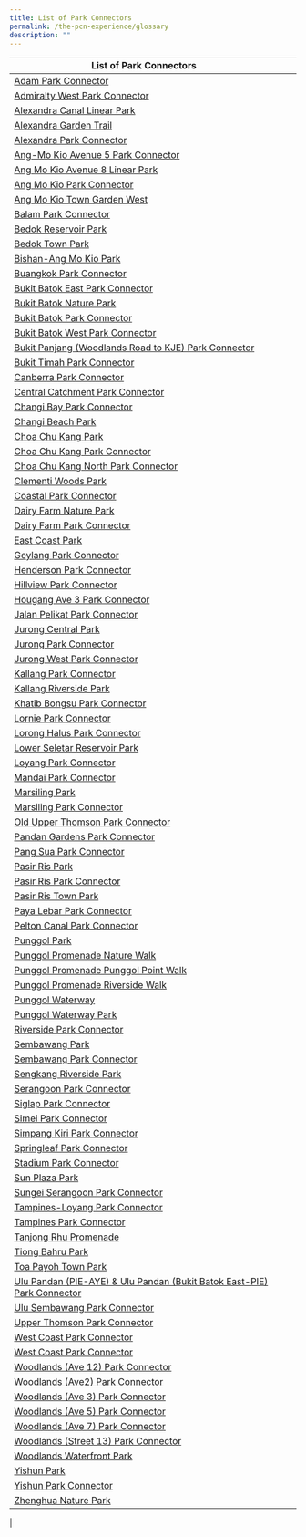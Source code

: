 ```yaml
---
title: List of Park Connectors
permalink: /the-pcn-experience/glossary
description: ""
---
```



| **List of Park Connectors** |  |  |
| -------- | -------- | -------- |
| [Adam Park Connector](https://www.nparks.gov.sg/gardens-parks-and-nature/park-connector-network/adam-pc)     |  | |
| [Admiralty West Park Connector](https://www.nparks.gov.sg/gardens-parks-and-nature/park-connector-network/admiralty-west-pc)     |  | |
| [Alexandra Canal Linear Park](https://www.nparks.gov.sg/gardens-parks-and-nature/park-connector-network/alexandra-canal-linear-park)     |  | |
| [Alexandra Garden Trail](https://www.nparks.gov.sg/gardens-parks-and-nature/park-connector-network/alexandra-garden-trail)     |  | |
| [Alexandra Park Connector](https://www.nparks.gov.sg/gardens-parks-and-nature/park-connector-network/alexandra-pc)     |  | |
| [Ang-Mo Kio Avenue 5 Park Connector](https://www.nparks.gov.sg/gardens-parks-and-nature/park-connector-network/ang-mo-kio-ave-5-pc)     |  | |
| [Ang Mo Kio Avenue 8 Linear Park](https://www.nparks.gov.sg/gardens-parks-and-nature/park-connector-network/ang-mo-kio-avenue-8-linear-park)     |  | |
| [Ang Mo Kio Park Connector](https://www.nparks.gov.sg/gardens-parks-and-nature/park-connector-network/ang-mo-kio-pc)     |  | |
| [Ang Mo Kio Town Garden West](https://www.nparks.gov.sg/gardens-parks-and-nature/parks-and-nature-reserves/ang-mo-kio-town-garden-west)     |  | |
| [Balam Park Connector](https://www.nparks.gov.sg/gardens-parks-and-nature/park-connector-network/balam-pc)     |  | |
| [Bedok Reservoir Park](https://www.nparks.gov.sg/gardens-parks-and-nature/parks-and-nature-reserves/bedok-reservoir-park)     |  | |
| [Bedok Town Park](https://www.nparks.gov.sg/gardens-parks-and-nature/parks-and-nature-reserves/bedok-town-park)     |  | |
| [Bishan-Ang Mo Kio Park](https://www.nparks.gov.sg/gardens-parks-and-nature/parks-and-nature-reserves/bishan---ang-mo-kio-park)     |  | |
| [Buangkok Park Connector](https://www.nparks.gov.sg/gardens-parks-and-nature/park-connector-network/buangkok-pc)     |  | |
| [Bukit Batok East Park Connector](https://www.nparks.gov.sg/gardens-parks-and-nature/park-connector-network/bukit-batok-east-pc)     |  | |
| [Bukit Batok Nature Park](https://www.nparks.gov.sg/gardens-parks-and-nature/parks-and-nature-reserves/bukit-batok-nature-park)     |  | |
| [Bukit Batok Park Connector](https://www.nparks.gov.sg/gardens-parks-and-nature/park-connector-network/bukit-batok-pc)     |  | |
| [Bukit Batok West Park Connector](https://www.nparks.gov.sg/gardens-parks-and-nature/park-connector-network/bukit-batok-west-pc)     |  | |
| [Bukit Panjang (Woodlands Road to KJE) Park Connector](https://www.nparks.gov.sg/gardens-parks-and-nature/park-connector-network/bukit-panjang-woodlands-road-to-kje-pc)     |  | |
| [Bukit Timah Park Connector](https://www.nparks.gov.sg/gardens-parks-and-nature/park-connector-network/bukit-timah-pc)     |  | |
| [Canberra Park Connector](https://www.nparks.gov.sg/gardens-parks-and-nature/park-connector-network/canberra-pc)     |  | |
| [Central Catchment Park Connector](https://www.nparks.gov.sg/gardens-parks-and-nature/park-connector-network/central-catchment-pc)     |  | |
| [Changi Bay Park Connector](https://www.nparks.gov.sg/gardens-parks-and-nature/park-connector-network/changi-bay-pc)     |  | |
| [Changi Beach Park](https://www.nparks.gov.sg/gardens-parks-and-nature/parks-and-nature-reserves/changi-beach-park)     |  | |
| [Choa Chu Kang Park](https://www.nparks.gov.sg/gardens-parks-and-nature/parks-and-nature-reserves/choa-chu-kang-park)     |  | |
| [Choa Chu Kang Park Connector](https://www.nparks.gov.sg/gardens-parks-and-nature/park-connector-network/choa-chu-kang-pc)     |  | |
| [Choa Chu Kang North Park Connector](https://www.nparks.gov.sg/gardens-parks-and-nature/park-connector-network/chua-chu-kang-north-pc)     |  | |
| [Clementi Woods Park](https://www.nparks.gov.sg/gardens-parks-and-nature/parks-and-nature-reserves/clementi-woods-park)     |  | |
| [Coastal Park Connector](https://www.nparks.gov.sg/gardens-parks-and-nature/park-connector-network/coastal-pc)     |  | |
| [Dairy Farm Nature Park](https://www.nparks.gov.sg/gardens-parks-and-nature/parks-and-nature-reserves/dairy-farm-nature-park)     |  | |
| [Dairy Farm Park Connector](https://www.nparks.gov.sg/gardens-parks-and-nature/park-connector-network/dairy-farm-pc)     |  | |
| [East Coast Park](https://www.nparks.gov.sg/gardens-parks-and-nature/parks-and-nature-reserves/east-coast-park)     |  | |
| [Geylang Park Connector](https://www.nparks.gov.sg/gardens-parks-and-nature/park-connector-network/geylang-pc)     |  | |
| [Henderson Park Connector](https://www.nparks.gov.sg/gardens-parks-and-nature/park-connector-network/henderson-pc)     |  | |
| [Hillview Park Connector](https://www.nparks.gov.sg/gardens-parks-and-nature/park-connector-network/hillview-pc)     |  | |
| [Hougang Ave 3 Park Connector](https://www.nparks.gov.sg/gardens-parks-and-nature/park-connector-network/hougang-avenue-3-pc)     |  | |
| [Jalan Pelikat Park Connector](https://www.nparks.gov.sg/gardens-parks-and-nature/park-connector-network/jalan-pelikat-pc)     |  | |
| [Jurong Central Park](https://www.nparks.gov.sg/gardens-parks-and-nature/parks-and-nature-reserves/jurong-central-park)     |  | |
| [Jurong Park Connector](https://www.nparks.gov.sg/gardens-parks-and-nature/park-connector-network/jurong-pc)     |  | |
| [Jurong West Park Connector](https://www.nparks.gov.sg/gardens-parks-and-nature/park-connector-network/jurong-west-pc)     |  | |
| [Kallang Park Connector](https://www.nparks.gov.sg/gardens-parks-and-nature/park-connector-network/kallang-pc)     |  | |
| [Kallang Riverside Park](https://www.nparks.gov.sg/gardens-parks-and-nature/parks-and-nature-reserves/kallang-riverside-park)     |  | |
| [Khatib Bongsu Park Connector](https://www.nparks.gov.sg/gardens-parks-and-nature/park-connector-network/khatib-bongsu-pc)     |  | |
| [Lornie Park Connector](https://www.nparks.gov.sg/gardens-parks-and-nature/park-connector-network/lornie-pc)     |  | |
| [Lorong Halus Park Connector](https://www.nparks.gov.sg/gardens-parks-and-nature/park-connector-network/lorong-halus-pc)     |  | |
| [Lower Seletar Reservoir Park](https://www.nparks.gov.sg/gardens-parks-and-nature/parks-and-nature-reserves/lower-seletar-reservoir-park)     |  | |
| [Loyang Park Connector](https://www.nparks.gov.sg/gardens-parks-and-nature/park-connector-network/loyang-pc)     |  | |
| [Mandai Park Connector](https://www.nparks.gov.sg/gardens-parks-and-nature/park-connector-network/mandai-pc)     |  | |
| [Marsiling Park](https://www.nparks.gov.sg/gardens-parks-and-nature/parks-and-nature-reserves/marsiling-park)     |  | |
| [Marsiling Park Connector](https://www.nparks.gov.sg/gardens-parks-and-nature/park-connector-network/marsiling-pc)     |  | |
| [Old Upper Thomson Park Connector](https://www.nparks.gov.sg/gardens-parks-and-nature/park-connector-network/old-upper-thomson-pc)     |  | |
| [Pandan Gardens Park Connector](https://www.nparks.gov.sg/gardens-parks-and-nature/park-connector-network/pandan-gardens-pc)     |  | |
| [Pang Sua Park Connector](https://www.nparks.gov.sg/gardens-parks-and-nature/park-connector-network/pang-sua-pc)     |  | |
| [Pasir Ris Park](https://www.nparks.gov.sg/gardens-parks-and-nature/parks-and-nature-reserves/pasir-ris-park)     |  | |
| [Pasir Ris Park Connector](https://www.nparks.gov.sg/gardens-parks-and-nature/park-connector-network/pasir-ris-pc)     |  | |
| [Pasir Ris Town Park](https://www.nparks.gov.sg/gardens-parks-and-nature/parks-and-nature-reserves/pasir-ris-town-park)     |  | |
| [Paya Lebar Park Connector](https://www.nparks.gov.sg/gardens-parks-and-nature/park-connector-network/paya-lebar-pc)     |  | |
| [Pelton Canal Park Connector](https://www.nparks.gov.sg/gardens-parks-and-nature/park-connector-network/pelton-canal-pc)     |  | |
| [Punggol Park](https://www.nparks.gov.sg/gardens-parks-and-nature/parks-and-nature-reserves/punggol-park)     |  | |
| [Punggol Promenade Nature Walk](https://www.nparks.gov.sg/gardens-parks-and-nature/park-connector-network/punggol-promenade-nature-walk)     |  | |
| [Punggol Promenade Punggol Point Walk](https://www.nparks.gov.sg/gardens-parks-and-nature/park-connector-network/punggol-promenade-punggol-point-walk)     |  | |
| [Punggol Promenade Riverside Walk](https://www.nparks.gov.sg/gardens-parks-and-nature/park-connector-network/punggol-promenade-riverside-walk)     |  | |
| [Punggol Waterway](https://www.nparks.gov.sg/gardens-parks-and-nature/parks-and-nature-reserves/punggol-waterway)     |  | |
| [Punggol Waterway Park](https://www.nparks.gov.sg/gardens-parks-and-nature/parks-and-nature-reserves/punggol-waterway-park)     |  | |
| [Riverside Park Connector](https://www.nparks.gov.sg/gardens-parks-and-nature/park-connector-network/riverside-pc)     |  | |
| [Sembawang Park](https://www.nparks.gov.sg/gardens-parks-and-nature/parks-and-nature-reserves/sembawang-park)     |  | |
| [Sembawang Park Connector](https://www.nparks.gov.sg/gardens-parks-and-nature/park-connector-network/sembawang-pc)     |  | |
| [Sengkang Riverside Park](https://www.nparks.gov.sg/gardens-parks-and-nature/parks-and-nature-reserves/sengkang-riverside-park)     |  | |
| [Serangoon Park Connector](https://www.nparks.gov.sg/gardens-parks-and-nature/park-connector-network/serangoon-pc)     |  | |
| [Siglap Park Connector](https://www.nparks.gov.sg/gardens-parks-and-nature/park-connector-network/siglap-pc)     |  | |
| [Simei Park Connector](https://www.nparks.gov.sg/gardens-parks-and-nature/park-connector-network/simei-pc)     |  | |
| [Simpang Kiri Park Connector](https://www.nparks.gov.sg/gardens-parks-and-nature/park-connector-network/simpang-kiri-pc)     |  | |
| [Springleaf Park Connector](https://www.nparks.gov.sg/gardens-parks-and-nature/park-connector-network/springleaf-park-connector)     |  | |
| [Stadium Park Connector](https://www.nparks.gov.sg/gardens-parks-and-nature/park-connector-network/stadium-pc)     |  | |
| [Sun Plaza Park](https://www.nparks.gov.sg/gardens-parks-and-nature/parks-and-nature-reserves/sun-plaza-park)     |  | |
| [Sungei Serangoon Park Connector](https://www.nparks.gov.sg/gardens-parks-and-nature/park-connector-network/sungei-serangoon-pc)     |  | |
| [Tampines-Loyang Park Connector](https://www.nparks.gov.sg/gardens-parks-and-nature/park-connector-network/tampines-loyang-pc)     |  | |
| [Tampines Park Connector](https://www.nparks.gov.sg/gardens-parks-and-nature/park-connector-network/tampines-pc)     |  | |
| [Tanjong Rhu Promenade](https://www.nparks.gov.sg/gardens-parks-and-nature/park-connector-network/tanjong-rhu-promenade)     |  | |
| [Tiong Bahru Park](https://www.nparks.gov.sg/gardens-parks-and-nature/parks-and-nature-reserves/tiong-bahru-park)     |  | |
| [Toa Payoh Town Park](https://www.nparks.gov.sg/gardens-parks-and-nature/parks-and-nature-reserves/toa-payoh-town-park)     |  | |
| [Ulu Pandan (PIE-AYE) & Ulu Pandan (Bukit Batok East-PIE) Park Connector](https://www.nparks.gov.sg/gardens-parks-and-nature/park-connector-network/ulu-pandan-pieaye-and-ulu-pandan-bukit-batok-east-pie-pc)     |  | |
| [Ulu Sembawang Park Connector](https://www.nparks.gov.sg/gardens-parks-and-nature/park-connector-network/ulu-sembawang-pc)     |  | |
| [Upper Thomson Park Connector](https://www.nparks.gov.sg/gardens-parks-and-nature/park-connector-network/upper-thomson-pc)     |  | |
| [West Coast Park Connector](https://www.nparks.gov.sg/gardens-parks-and-nature/parks-and-nature-reserves/west-coast-park)     |  | |
| [West Coast Park Connector](https://www.nparks.gov.sg/gardens-parks-and-nature/park-connector-network/west-coast-pc)     |  | |
| [Woodlands (Ave 12) Park Connector](https://www.nparks.gov.sg/gardens-parks-and-nature/park-connector-network/woodlands-ave-12-park-connector)     |  | |
| [Woodlands (Ave2) Park Connector](https://www.nparks.gov.sg/gardens-parks-and-nature/park-connector-network/woodlands-ave-2-park-connector)     |  | |
| [Woodlands (Ave 3) Park Connector](https://www.nparks.gov.sg/gardens-parks-and-nature/park-connector-network/woodlands-ave-3-park-connector)     |  | |
| [Woodlands (Ave 5) Park Connector](https://www.nparks.gov.sg/gardens-parks-and-nature/park-connector-network/woodlands-ave-5-park-connector)     |  | |
| [Woodlands (Ave 7) Park Connector](https://www.nparks.gov.sg/gardens-parks-and-nature/park-connector-network/woodlands-ave-7-pc)     |  | |
| [Woodlands (Street 13) Park Connector](https://www.nparks.gov.sg/gardens-parks-and-nature/park-connector-network/woodlands-street-13-park-connector)     |  | |
| [Woodlands Waterfront Park](https://www.nparks.gov.sg/gardens-parks-and-nature/parks-and-nature-reserves/woodlands-waterfront-park)     |  | |
| [Yishun Park](https://www.nparks.gov.sg/gardens-parks-and-nature/parks-and-nature-reserves/yishun-park)     |  | |
| [Yishun Park Connector](https://www.nparks.gov.sg/gardens-parks-and-nature/park-connector-network/yishun-pc)     |  | |
| [Zhenghua Nature Park](https://www.nparks.gov.sg/gardens-parks-and-nature/parks-and-nature-reserves/zhenghua-nature-park)     |  | |
|